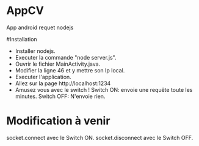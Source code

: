 # AppCV
App android requet nodejs


#Installation
- Installer nodejs.
- Executer la commande "node server.js".
- Ouvrir le fichier MainActivity.java.
- Modifier la ligne 46 et y mettre son Ip local.
- Executer l'application.
- Allez sur la page http://localhost:1234
- Amusez vous avec le switch !
    Switch ON: envoie une requête toute les minutes.
    Switch OFF: N'envoie rien.
    
# Modification à venir
socket.connect avec le Switch ON.
socket.disconnect avec le Switch OFF.
